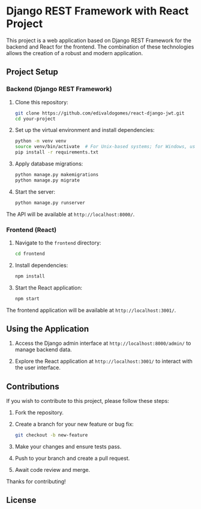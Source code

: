 # Django REST Framework with React Project

This project is a web application based on Django REST Framework for the backend and React for the frontend. The combination of these technologies allows the creation of a robust and modern application.

## Project Setup

### Backend (Django REST Framework)

1. Clone this repository:

   ```bash
   git clone https://github.com/edivaldogomes/react-django-jwt.git
   cd your-project
   ```

2. Set up the virtual environment and install dependencies:

   ```bash
   python -m venv venv
   source venv/bin/activate  # For Unix-based systems; for Windows, use `venv\Scripts\activate`
   pip install -r requirements.txt
   ```

3. Apply database migrations:

   ```bash
   python manage.py makemigrations
   python manage.py migrate
   ```

4. Start the server:

   ```bash
   python manage.py runserver
   ```

The API will be available at `http://localhost:8000/`.

### Frontend (React)

1. Navigate to the `frontend` directory:

   ```bash
   cd frontend
   ```

2. Install dependencies:

   ```bash
   npm install
   ```

3. Start the React application:

   ```bash
   npm start
   ```

The frontend application will be available at `http://localhost:3001/`.

## Using the Application

1. Access the Django admin interface at `http://localhost:8000/admin/` to manage backend data.

2. Explore the React application at `http://localhost:3001/` to interact with the user interface.

## Contributions

If you wish to contribute to this project, please follow these steps:

1. Fork the repository.

2. Create a branch for your new feature or bug fix:

   ```bash
   git checkout -b new-feature
   ```

3. Make your changes and ensure tests pass.

4. Push to your branch and create a pull request.

5. Await code review and merge.

Thanks for contributing!

## License
